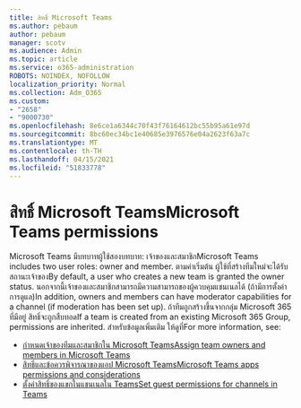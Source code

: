 ```yaml
---
title: สิทธิ์ Microsoft Teams
ms.author: pebaum
author: pebaum
manager: scotv
ms.audience: Admin
ms.topic: article
ms.service: o365-administration
ROBOTS: NOINDEX, NOFOLLOW
localization_priority: Normal
ms.collection: Adm_O365
ms.custom:
- "2658"
- "9000730"
ms.openlocfilehash: 8e6ce1a6344c70f43f76164612bc55b95a61e97d
ms.sourcegitcommit: 8bc60ec34bc1e40685e3976576e04a2623f63a7c
ms.translationtype: MT
ms.contentlocale: th-TH
ms.lasthandoff: 04/15/2021
ms.locfileid: "51833778"
---
```

# <a name="microsoft-teams-permissions"></a><span data-ttu-id="9703f-102">สิทธิ์ Microsoft Teams</span><span class="sxs-lookup"><span data-stu-id="9703f-102">Microsoft Teams permissions</span></span>

<span data-ttu-id="9703f-103">Microsoft Teams มีบทบาทผู้ใช้สองบทบาท: เจ้าของและสมาชิก</span><span class="sxs-lookup"><span data-stu-id="9703f-103">Microsoft Teams includes two user roles: owner and member.</span></span> <span data-ttu-id="9703f-104">ตามค่าเริ่มต้น ผู้ใช้ที่สร้างทีมใหม่จะได้รับสถานะเจ้าของ</span><span class="sxs-lookup"><span data-stu-id="9703f-104">By default, a user who creates a new team is granted the owner status.</span></span> <span data-ttu-id="9703f-105">นอกจากนี้เจ้าของและสมาชิกสามารถมีความสามารถของผู้ควบคุมแชนเนลได้ (ถ้ามีการตั้งค่าการดูแล)</span><span class="sxs-lookup"><span data-stu-id="9703f-105">In addition, owners and members can have moderator capabilities for a channel (if moderation has been set up).</span></span> <span data-ttu-id="9703f-106">ถ้าทีมถูกสร้างขึ้นจากกลุ่ม Microsoft 365 ที่มีอยู่ สิทธิ์จะถูกสืบทอด</span><span class="sxs-lookup"><span data-stu-id="9703f-106">If a team is created from an existing Microsoft 365 Group, permissions are inherited.</span></span> <span data-ttu-id="9703f-107">สำหรับข้อมูลเพิ่มเติม ให้ดูที่</span><span class="sxs-lookup"><span data-stu-id="9703f-107">For more information, see:</span></span>

- [<span data-ttu-id="9703f-108">กําหนดเจ้าของทีมและสมาชิกใน Microsoft Teams</span><span class="sxs-lookup"><span data-stu-id="9703f-108">Assign team owners and members in Microsoft Teams</span></span>](https://docs.microsoft.com/microsoftteams/assign-roles-permissions)
- [<span data-ttu-id="9703f-109">สิทธิ์และข้อควรพิจารณาของแอป Microsoft Teams</span><span class="sxs-lookup"><span data-stu-id="9703f-109">Microsoft Teams apps permissions and considerations</span></span>](https://docs.microsoft.com/microsoftteams/app-permissions)
- [<span data-ttu-id="9703f-110">ตั้งค่าสิทธิ์ของแขกในแชนเนลใน Teams</span><span class="sxs-lookup"><span data-stu-id="9703f-110">Set guest permissions for channels in Teams</span></span>](https://support.office.com/article/4756c468-2746-4bfd-a582-736d55fcc169)
